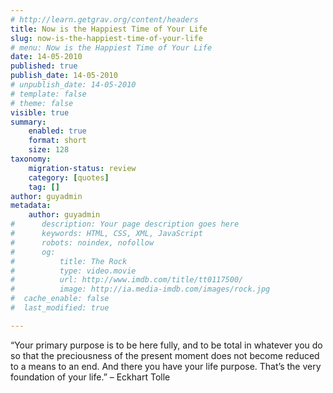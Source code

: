 ```yaml
---
# http://learn.getgrav.org/content/headers
title: Now is the Happiest Time of Your Life
slug: now-is-the-happiest-time-of-your-life
# menu: Now is the Happiest Time of Your Life
date: 14-05-2010
published: true
publish_date: 14-05-2010
# unpublish_date: 14-05-2010
# template: false
# theme: false
visible: true
summary:
    enabled: true
    format: short
    size: 128
taxonomy:
    migration-status: review
    category: [quotes]
    tag: []
author: guyadmin
metadata:
    author: guyadmin
#      description: Your page description goes here
#      keywords: HTML, CSS, XML, JavaScript
#      robots: noindex, nofollow
#      og:
#          title: The Rock
#          type: video.movie
#          url: http://www.imdb.com/title/tt0117500/
#          image: http://ia.media-imdb.com/images/rock.jpg
#  cache_enable: false
#  last_modified: true

---
```


“Your primary purpose is to be here fully, and to be total in whatever you do so that the preciousness of the present moment does not become reduced to a means to an end. And there you have your life purpose. That’s the very foundation of your life.” – Eckhart Tolle